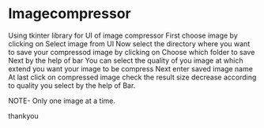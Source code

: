 # Imagecompressor

Using tkinter library for UI of image compressor
First choose image by clicking on Select image from UI
Now select the directory where you want to save your compressod image by clicking on Choose which folder to save
Next by the help of bar You can select the quality of you image at which extend you want your image to be compress
Next enter saved image name
At last click on compressed image
check the result size decrease according to quality you select by the help of Bar.

NOTE- Only one image at a time.


thankyou

